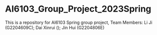 # AI6103_Group_Project_2023Spring
This is a repository for AI6103 Spring group project, Team Members: Li Ji (G2204609C); Dai Xinrui (); Jin Hui (G2204806E)
